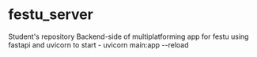 # festu_server
Student's repository
Backend-side of multiplatforming app for festu
using fastapi and uvicorn
to start - uvicorn main:app --reload

